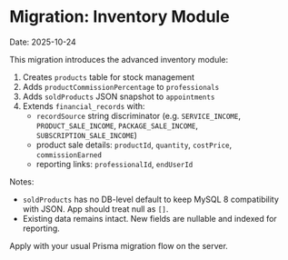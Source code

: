 # Migration: Inventory Module

Date: 2025-10-24

This migration introduces the advanced inventory module:

1. Creates `products` table for stock management
2. Adds `productCommissionPercentage` to `professionals`
3. Adds `soldProducts` JSON snapshot to `appointments`
4. Extends `financial_records` with:
   - `recordSource` string discriminator (e.g. `SERVICE_INCOME`, `PRODUCT_SALE_INCOME`, `PACKAGE_SALE_INCOME`, `SUBSCRIPTION_SALE_INCOME`)
   - product sale details: `productId`, `quantity`, `costPrice`, `commissionEarned`
   - reporting links: `professionalId`, `endUserId`

Notes:
- `soldProducts` has no DB-level default to keep MySQL 8 compatibility with JSON. App should treat null as `[]`.
- Existing data remains intact. New fields are nullable and indexed for reporting.

Apply with your usual Prisma migration flow on the server.
